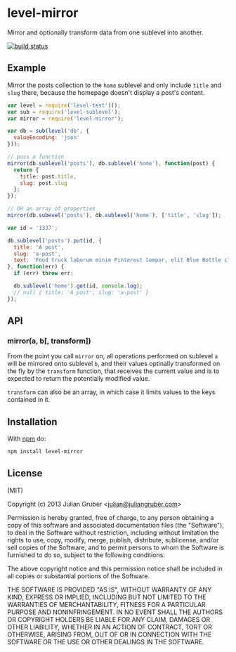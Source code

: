 
# level-mirror

Mirror and optionally transform data from one sublevel into another.

[![build status](https://secure.travis-ci.org/juliangruber/level-mirror.png)](http://travis-ci.org/juliangruber/level-mirror)

## Example

Mirror the posts collection to the `home` sublevel and only include `title`
and `slug` there, because the homepage doesn't display a post's content.

```js
var level = require('level-test')();
var sub = require('level-sublevel');
var mirror = require('level-mirror');

var db = sub(level('db', {
  valueEncoding: 'json'
}));

// pass a function
mirror(db.sublevel('posts'), db.sublevel('home'), function(post) {
  return {
    title: post.title,
    slug: post.slug
  };
});

// OR an array of properties
mirror(db.subevel('posts'), db.sublevel('home'), ['title', 'slug']);

var id = '1337';

db.sublevel('posts').put(id, {
  title: 'A post',
  slug: 'a-post',
  text: 'Food truck laborum minim Pinterest tempor, elit Blue Bottle cliche tofu deep v officia. Sartorial consectetur cillum, in nesciunt McSweeney\'s consequat adipisicing +1 fanny pack letterpress PBR elit. Church-key Banksy actually, retro squid bicycle rights pork belly accusamus. Sed irure Schlitz Helvetica freegan vegan, pork belly sriracha pug synth consectetur laboris +1 bespoke. Ut sapiente American Apparel, do eu swag dolore 90\'s PBR seitan scenester umami blog. Fashion axe ut occaecat vinyl sunt. Chillwave proident consequat ugh commodo American Apparel YOLO, PBR Carles adipisicing culpa.'
}, function(err) {
  if (err) throw err;

  db.sublevel('home').get(id, console.log);
  // null { title: 'A post', slug: 'a-post' }
});
```

## API

### mirror(a, b[, transform])

From the point you call `mirror` on, all operations performed on sublevel `a`
will be mirrored onto sublevel `b`, and their values optinally transformed on
the fly by the `transform` function, that receives the current value and is to
expected to return the potentially modified value.

`transform` can also be an array, in which case it limits values to the keys
contained in it.

## Installation

With [npm](https://npmjs.org) do:

```bash
npm install level-mirror
```

## License

(MIT)

Copyright (c) 2013 Julian Gruber &lt;julian@juliangruber.com&gt;

Permission is hereby granted, free of charge, to any person obtaining a copy of
this software and associated documentation files (the "Software"), to deal in
the Software without restriction, including without limitation the rights to
use, copy, modify, merge, publish, distribute, sublicense, and/or sell copies
of the Software, and to permit persons to whom the Software is furnished to do
so, subject to the following conditions:

The above copyright notice and this permission notice shall be included in all
copies or substantial portions of the Software.

THE SOFTWARE IS PROVIDED "AS IS", WITHOUT WARRANTY OF ANY KIND, EXPRESS OR
IMPLIED, INCLUDING BUT NOT LIMITED TO THE WARRANTIES OF MERCHANTABILITY,
FITNESS FOR A PARTICULAR PURPOSE AND NONINFRINGEMENT. IN NO EVENT SHALL THE
AUTHORS OR COPYRIGHT HOLDERS BE LIABLE FOR ANY CLAIM, DAMAGES OR OTHER
LIABILITY, WHETHER IN AN ACTION OF CONTRACT, TORT OR OTHERWISE, ARISING FROM,
OUT OF OR IN CONNECTION WITH THE SOFTWARE OR THE USE OR OTHER DEALINGS IN THE
SOFTWARE.
